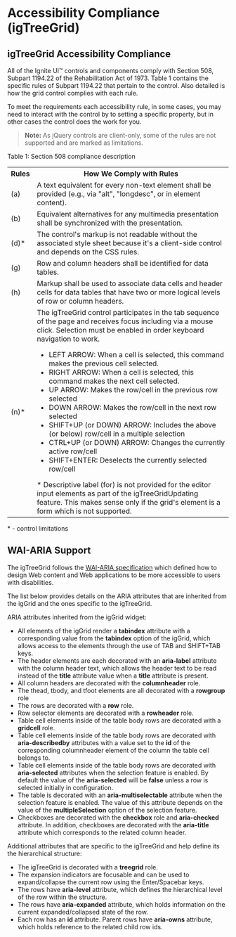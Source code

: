 ﻿<!--
|metadata|
{
    "fileName": "igtreegrid-accessibility-compliance",
    "controlName": "igTreeGrid",
    "tags": ["Grids","Section 508"]
}
|metadata|
-->

# Accessibility Compliance (igTreeGrid)

## igTreeGrid Accessibility Compliance

All of the Ignite UI™ controls and components comply with Section 508, Subpart 1194.22 of the Rehabilitation Act of 1973. Table 1 contains the specific rules of Subpart 1194.22 that pertain to the control. Also detailed is how the grid control complies with each rule.

To meet the requirements each accessibility rule, in some cases, you may need to interact with the control by to setting a specific property, but in other cases the control does the work for you.

> **Note:** As jQuery controls are client-only, some of the rules are not supported and are marked as limitations.
 
Table 1: Section 508 compliance description

<table class="table table-striped">
	<tbody>
		<tr>
			<th>Rules</th>
			<th>How We Comply with Rules</th>
		</tr>
		<tr>
			<td>(a)</td>
			<td>A text equivalent for every non-text element shall be provided (e.g., via "alt", "longdesc", or in element content).</td>
		</tr>
		<tr>
			<td>(b)</td>
			<td>Equivalent alternatives for any multimedia presentation shall be synchronized with the presentation.</td>
		</tr>
		<tr>
			<td>(d)*</td>
			<td>The control's markup is not readable without the associated style sheet because it's a client-side control and depends on the CSS rules.</td>
		</tr>
		<tr>
			<td>(g)</td>
			<td>Row and column headers shall be identified for data tables.</td>
		</tr>
		<tr>
			<td>(h)</td>
			<td>Markup shall be used to associate data cells and header cells for data tables that have two or more logical levels of row or column headers.</td>
		</tr>
		<tr>
			<td>(n)*</td>
			<td>The igTreeGrid control participates in the tab sequence of the page and receives focus including via a mouse click. Selection must be enabled in order keyboard navigation to work.<ul>
					<li>LEFT ARROW: When a cell is selected, this command makes the previous cell selected.</li>
					<li>RIGHT ARROW: When a cell is selected, this command makes the next cell selected.</li>
					<li>UP ARROW: Makes the row/cell in the previous row selected</li>
					<li>DOWN ARROW: Makes the row/cell in the next row selected</li>
					<li>SHIFT+UP (or DOWN) ARROW: Includes the above (or below) row/cell in a multiple selection</li>
					<li>CTRL+UP (or DOWN) ARROW: Changes the currently active row/cell</li>
					<li>SHIFT+ENTER: Deselects the currently selected row/cell</li>
				</ul>* Descriptive label (for) is not provided for the editor input elements as part of the igTreeGridUpdating feature. This makes sense only if the grid's element is a form which is not supported.</td>
		</tr>
	</tbody>
</table>

\* - control limitations
 
 
## <a id="wai-aria"></a> WAI-ARIA Support


The igTreeGrid follows the [WAI-ARIA specification](http://www.w3.org/TR/wai-aria/)  which defined how to design Web content and Web applications to be more accessible to users with disabilities.

The list below provides details on the ARIA attributes that are inherited from the igGrid and the ones specific to the igTreeGrid.

ARIA attributes inherited from the igGrid widget:
<ul>
<li>All elements of the igGrid render a <b>tabindex</b> attribute with a corresponding value from the <b>tabindex</b> option of the igGrid, which allows access to the elements through the use of TAB and SHIFT+TAB keys.</li>
<li> The header elements are each decorated with an <b>aria-label</b> attribute with the column header text, which allows the header text to be read instead of the <b>title</b> attribute value when a <b>title</b> attribute is present.</li>
<li> All column headers are decorated with the <b>columnheader</b> role.</li>
<li> The thead, tbody, and tfoot elements are all decorated with a <b>rowgroup</b> role</li>
<li> The rows are decorated with a <b>row</b> role.</li>
<li> Row selector elements are decorated with a <b>rowheader</b> role.</li>
<li> Table cell elements inside of the table body rows are decorated with a <b>gridcell</b> role. </li>
<li> Table cell elements inside of the table body rows are decorated with <b>aria-describedby</b> attributes with a value set to the <b>id</b> of the corresponding columnheader element of the column the table cell belongs to. </li>
<li> Table cell elements inside of the table body rows are decorated with <b>aria-selected</b> attributes when the selection feature is enabled. By default the value of the <b>aria-selected</b> will be <b>false</b> unless a row is selected initially in configuration.</li>
<li> The table is decorated with an <b>aria-multiselectable</b> attribute when the selection feature is enabled. The value of this attribute depends on the value of the <b>multipleSelection</b> option of the selection feature.</li>
<li> Checkboxes are decorated with the <b>checkbox</b> role and <b>aria-checked</b> attribute. In addition, checkboxes are decorated with the <b>aria-title</b> attribute which corresponds to the related column header.</li>
</ul>

Additional attributes that are specific to the igTreeGrid and help define its the hierarchical structure:
<ul>
<li>The igTreeGrid is decorated with a <b>treegrid</b> role.</li>
<li>The expansion indicators are focusable and can be used to expand/collapse the current row using the Enter/Spacebar keys.</li>
<li>The rows have <b>aria-level</b> attribute, which defines the hierarchical level of the row within the structure.
</li>
<li>The rows have <b>aria-expanded</b> attribute, which holds information on the current expanded/collapsed state of the row.</li>
<li>Each row has an <b>id</b> attribute. Parent rows have <b>aria-owns</b> attribute, which holds reference to the related child row ids.</li>
</ul>
